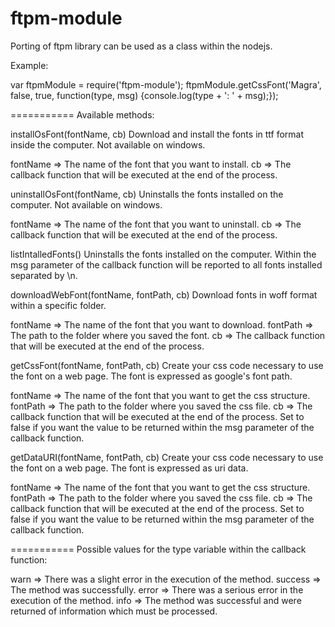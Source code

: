 ftpm-module
===========

Porting of ftpm library can be used as a class within the nodejs.

Example:

var ftpmModule = require('ftpm-module');
ftpmModule.getCssFont('Magra', false, true, function(type, msg) {console.log(type + ': ' + msg);});

===========
Available methods:

installOsFont(fontName, cb)
Download and install the fonts in ttf format inside the computer. Not available on windows.

fontName => The name of the font that you want to install.
cb		 => The callback function that will be executed at the end of the process.

uninstallOsFont(fontName, cb)
Uninstalls the fonts installed on the computer. Not available on windows.

fontName => The name of the font that you want to uninstall.
cb       => The callback function that will be executed at the end of the process.

listIntalledFonts()
Uninstalls the fonts installed on the computer.
Within the msg parameter of the callback function will be reported to all fonts installed separated by \n.

downloadWebFont(fontName, fontPath, cb)
Download fonts in woff format within a specific folder.

fontName => The name of the font that you want to download.
fontPath => The path to the folder where you saved the font.
cb       => The callback function that will be executed at the end of the process.

getCssFont(fontName, fontPath, cb)
Create your css code necessary to use the font on a web page. The font is expressed as google's font path.

fontName => The name of the font that you want to get the css structure.
fontPath => The path to the folder where you saved the css file.
cb       => The callback function that will be executed at the end of the process. Set to false if you want the value to be returned within the msg parameter of the callback function.

getDataURI(fontName, fontPath, cb)
Create your css code necessary to use the font on a web page. The font is expressed as uri data.

fontName => The name of the font that you want to get the css structure.
fontPath => The path to the folder where you saved the css file.
cb       => The callback function that will be executed at the end of the process. Set to false if you want the value to be returned within the msg parameter of the callback function.

===========
Possible values for the type variable within the callback function:

warn	=> There was a slight error in the execution of the method.
success	=> The method was successfully.
error	=> There was a serious error in the execution of the method.
info	=> The method was successful and were returned of information which must be processed.